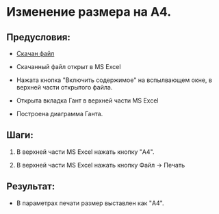 # Изменение размера на A4.

## Предусловия:

- [Скачан файл](https://disk.yandex.ru/d/IXRviK5MR12Kuw)

- Скачанный файл открыт в MS Excel

- Нажата кнопка "Включить содержимое" на вспылвающем окне, в верхней части открытого файла.

- Открыта вкладка Гант в верхней части MS Excel

- Построена диаграмма Ганта.

## Шаги:

1. В верхней части MS Excel нажать кнопку "A4".

2. В верхней части MS Excel нажать кнопку Файл -> Печать

## Результат:

- В параметрах печати размер выставлен как "A4".
